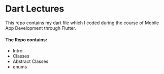 # Dart Lectures 

This repo contains my dart file which I coded during the course of Mobile App Development through Flutter.

#### The Repo contains:
- Intro
- Classes
- Abstract Classes
- enums
